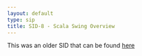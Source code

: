```yaml
---
layout: default
type: sip
title: SID-8 - Scala Swing Overview
---
```


This was an older SID that can be found [here](http://www.scala-lang.org/sid/8)
